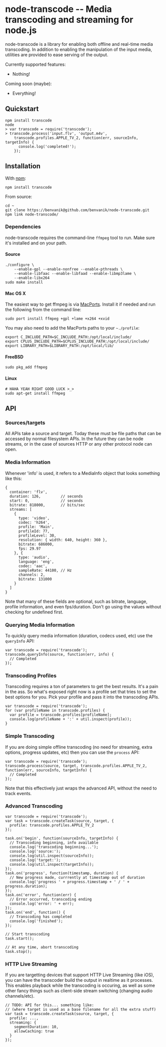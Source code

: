 node-transcode -- Media transcoding and streaming for node.js
====================================

node-transcode is a library for enabling both offline and real-time media
transcoding. In addition to enabling the manipulation of the input media,
utilities are provided to ease serving of the output.

Currently supported features:

* Nothing!

Coming soon (maybe):

* Everything!

## Quickstart

    npm install transcode
    node
    > var transcode = require('transcode');
    > transcode.process('input.flv', 'output.m4v',
        transcode.profiles.APPLE_TV_2, function(err, sourceInfo, targetInfo) {
          console.log('completed!');
        });

## Installation

With [npm](http://npmjs.org):

    npm install transcode

From source:

    cd ~
    git clone https://benvanik@github.com/benvanik/node-transcode.git
    npm link node-transcode/

### Dependencies

node-transcode requires the command-line `ffmpeg` tool to run. Make sure
it's installed and on your path.

#### Source

    ./configure \
        --enable-gpl --enable-nonfree --enable-pthreads \
        --enable-libfaac --enable-libfaad --enable-libmp3lame \
        --enable-libx264
    sudo make install

#### Mac OS X

The easiest way to get ffmpeg is via [MacPorts](http://macports.org).
Install it if needed and run the following from the command line:

    sudo port install ffmpeg +gpl +lame +x264 +xvid

You may also need to add the MacPorts paths to your `~./profile`:

    export C_INCLUDE_PATH=$C_INCLUDE_PATH:/opt/local/include/
    export CPLUS_INCLUDE_PATH=$CPLUS_INCLUDE_PATH:/opt/local/include/
    export LIBRARY_PATH=$LIBRARY_PATH:/opt/local/lib/

#### FreeBSD

    sudo pkg_add ffmpeg

#### Linux

    # HAHA YEAH RIGHT GOOD LUCK >_>
    sudo apt-get install ffmpeg

## API

### Sources/targets

All APIs take a source and target. Today these must be file paths that can be
accessed by normal filesystem APIs. In the future they can be node streams, or
in the case of sources HTTP or any other protocol node can open.

### Media Information

Whenever 'info' is used, it refers to a MediaInfo object that looks something
like this:

    {
      container: 'flv',
      duration: 126,         // seconds
      start: 0,              // seconds
      bitrate: 818000,       // bits/sec
      streams: [
        {
          type: 'video',
          codec: 'h264',
          profile: 'Main',
          profileId: 77,
          profileLevel: 30,
          resolution: { width: 640, height: 360 },
          bitrate: 686000,
          fps: 29.97
        }, {
          type: 'audio',
          language: 'eng',
          codec: 'aac',
          sampleRate: 44100, // Hz
          channels: 2,
          bitrate: 131000
        }
      ]
    }

Note that many of these fields are optional, such as bitrate, language, profile
information, and even fps/duration. Don't go using the values without checking
for undefined first.

### Querying Media Information

To quickly query media information (duration, codecs used, etc) use the
`queryInfo` API:

    var transcode = require('transcode');
    transcode.queryInfo(source, function(err, info) {
      // Completed
    });

### Transcoding Profiles

Transcoding requires a ton of parameters to get the best results. It's a pain in
the ass. So what's exposed right now is a profile set that tries to set the
best options for you. Pick your profile and pass it into the transcoding APIs.

    var transcode = require('transcode');
    for (var profileName in transcode.profiles) {
      var profile = transcode.profiles[profileName];
      console.log(profileName + ':' + util.inspect(profile));
    }

### Simple Transcoding

If you are doing simple offline transcoding (no need for streaming, extra
options, progress updates, etc) then you can use the `process` API:

    var transcode = require('transcode');
    transcode.process(source, target, transcode.profiles.APPLE_TV_2, function(err, sourceInfo, targetInfo) {
      // Completed
    });

Note that this effectively just wraps the advanced API, without the need to
track events.

### Advanced Transcoding

    var transcode = require('transcode');
    var task = transcode.createTask(source, target, {
      profile: transcode.profiles.APPLE_TV_2
    });

    task.on('begin', function(sourceInfo, targetInfo) {
      // Transcoding beginning, info available
      console.log('transcoding beginning...');
      console.log('source:');
      console.log(util.inspect(sourceInfo));
      console.log('target:');
      console.log(util.inspect(targetInfo));
    });
    task.on('progress', function(timestamp, duration) {
      // New progress made, currrently at timestamp out of duration
      console.log('progress ' + progress.timestamp + ' / ' + progress.duration);
    });
    task.on('error', function(err) {
      // Error occurred, transcoding ending
      console.log('error: ' + err);
    });
    task.on('end', function() {
      // Transcoding has completed
      console.log('finished');
    });

    // Start transcoding
    task.start();

    // At any time, abort transcoding
    task.stop();

### HTTP Live Streaming

If you are targetting devices that support HTTP Live Streaming (like iOS), you
can have the transcoder build the output in realtime as it processes. This
enables playback while the transcoding is occuring, as well as some other fancy
things such as client-side stream switching (changing audio channels/etc).

    // TODO: API for this... something like:
    // (where target is used as a base filename for all the extra stuff)
    var task = transcode.createTask(source, target, {
      profile: ...,
      streaming: {
        segmentDuration: 10,
        allowCaching: true
      }
    });
